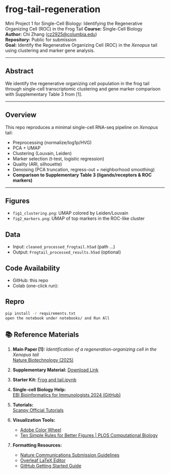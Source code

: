# frog-tail-regeneration
Mini Project 1 for Single-Cell Biology: Identifying the Regenerative Organizing Cell (ROC) in the Frog Tail
**Course:** Single-Cell Biology  
**Author:** Chi Zhang (cz2925@columbia.edu)  
**Repository:** Public for submission  
**Goal:** Identify the Regenerative Organizing Cell (ROC) in the *Xenopus* tail using clustering and marker gene analysis.

---

## Abstract
We identify the regenerative organizing cell population in the frog tail through single-cell transcriptomic clustering and gene marker comparison with Supplementary Table 3 from [1].

---

## Overview
This repo reproduces a minimal single-cell RNA-seq pipeline on *Xenopus* tail:
- Preprocessing (normalize/log1p/HVG)
- PCA + UMAP
- Clustering (Louvain, Leiden)
- Marker selection (t-test, logistic regression)
- Quality (ARI, silhouette)
- Denoising (PCA truncation, regress-out + neighborhood smoothing)
- **Comparison to Supplementary Table 3 (ligands/receptors & ROC markers)**

---

## Figures
- `fig1_clustering.png`: UMAP colored by Leiden/Louvain
- `fig2_markers.png`: UMAP of top markers in the ROC-like cluster

## Data
- Input: `cleaned_processed_frogtail.h5ad` (path ...)
- Output: `Frogtail_processed_results.h5ad` (optional)

## Code Availability
- GitHub: this repo  
- Colab (one-click run): 

## Repro
```bash
pip install -r requirements.txt
open the notebook under notebooks/ and Run All
```


## 📚 Reference Materials

1. **Main Paper [1]:** *Identification of a regeneration-organizing cell in the Xenopus tail*  
   [Nature Biotechnology (2025)](https://www.nature.com/articles/s41587-025-02694-w)

2. **Supplementary Material:** [Download Link](https://www.nature.com/articles/s41587-025-02694-w#Sec22)

3. **Starter Kit:** [Frog and tail.ipynb](./Frog_and_tail.ipynb)

4. **Single-cell Biology Help:**  
   [EBI Bioinformatics for Immunologists 2024 (GitHub)](https://github.com/noHup-cc/EBI_Bioinformatics_for_Immunologists_2024)

5. **Tutorials:**  
   [Scanpy Official Tutorials](https://scanpy.readthedocs.io/en/stable/tutorials.html)

6. **Visualization Tools:**  
   - [Adobe Color Wheel](https://color.adobe.com/create/color-wheel)  
   - [Ten Simple Rules for Better Figures | PLOS Computational Biology](https://journals.plos.org/ploscompbiol/article?id=10.1371/journal.pcbi.1003833)

7. **Formatting Resources:**  
   - [Nature Communications Submission Guidelines](https://www.nature.com/ncomms/submit/article)  
   - [Overleaf LaTeX Editor](https://www.overleaf.com/)  
   - [GitHub Getting Started Guide](https://docs.github.com/en/get-started/start-your-journey)
